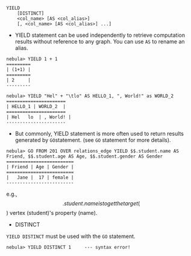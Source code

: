 
```
YIELD
    [DISTINCT]
    <col_name> [AS <col_alias>] 
    [, <col_name> [AS <col_alias>] ...]
```

* YIELD statement can be used independently to retrieve computation results without reference to any graph. You can use `AS` to rename an alias.

```
nebula> YIELD 1 + 1
=========
| (1+1) |
=========
| 2     |
---------

nebula> YIELD "Hel" + "\tlo" AS HELLO_1, ", World!" as WORLD_2
======================
| HELLO_1 | WORLD_2  |
======================
| Hel   lo  | , World! |
----------------------
```

* But commonly, YIELD statement is more often used to return results generated by `GO`statement. (see `GO` statement for more details).

```
nebula> GO FROM 201 OVER relations_edge YIELD $$.student.name AS Friend, $$.student.age AS Age, $$.student.gender AS Gender
=========================
| Friend | Age | Gender |
=========================
|   Jane |  17 | female |
-------------------------
```

e.g., $$.student.name is to get the target ($$) vertex (student)'s property (name). 

* DISTINCT

`YIELD DISTINCT` must be used with the `GO` statement.
```
nebula> YIELD DISTINCT 1     --- syntax error!
```